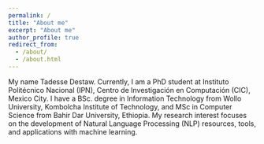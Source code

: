 ```yaml
---
permalink: /
title: "About me"
excerpt: "About me"
author_profile: true
redirect_from: 
  - /about/
  - /about.html
---
```


My name Tadesse Destaw. Currently, I am a PhD student at Instituto Politécnico Nacional (IPN), Centro de Investigación en Computación (CIC), Mexico City. 
I have a BSc. degree in Information Technology from Wollo University, Kombolcha Institute of Technology, and MSc in Computer Science from Bahir Dar University, Ethiopia. 
My research interest focuses on the development of Natural Language Processing (NLP) resources, tools, and applications with machine learning.
